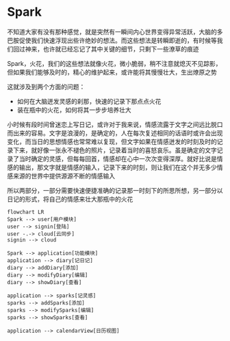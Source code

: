# Spark
不知道大家有没有那种感觉，就是突然有一瞬间内心世界变得异常活跃，大脑的多巴胺促使我们快速浮现出些许绝妙的想法。而这些想法是转瞬即逝的，有时候等我们回过神来，也许就已经忘记了其中关键的细节，只剩下一些潦草的痕迹

Spark，火花，我们的这些想法就像火花，微小脆弱，稍不注意就熄灭不见踪影，但如果我们能够及时的，精心的维护起来，或许能将其慢慢壮大，生出燎原之势

这就涉及到两个方面的问题：

- 如何在大脑迸发灵感的刹那，快速的记录下那点点火花
- 装在瓶中的火花，如何将其一步步培养壮大



小时候有段时间曾迷恋上写日记，或许对于我来说，情感流露于文字之间远比脱口而出来的容易。文字是浪漫的，是确定的，人在每次复述相同的话语时或许会出现变化，而当日的思想情感也常常难以复现，但文字如果在情感迸发的时刻及时的记录下来，就好像一张永不褪色的照片，记录着当时的喜怒哀乐。虽是确定的文字记录了当时确定的灵感，但每每回首，情感却在心中一次次变得深厚。就好比说是情感的输出，那文字就是情感的输入，记录下来的时刻，则让我们在这个并无多少情感来源的世界中提供源源不断的情感输入

所以两部分，一部分需要快速便捷准确的记录那一时刻下的所思所想，另一部分以日记的形式，将自己的情感来壮大那瓶中的火花

```mermaid
flowchart LR
Spark --> user[用户模块]
user --> signin[登陆]
user -.-> cloud[云同步]
signin --> cloud

Spark --> application[功能模块]
application --> diary[记日记]
diary --> addDiary[添加]
diary --> modifyDiary[编辑]
diary --> showDiary[查看]

application --> sparks[记灵感]
sparks --> addSparks[添加]
sparks --> modifySparks[编辑]
sparks --> showSparks[查看]

application --> calendarView[日历视图]

```

